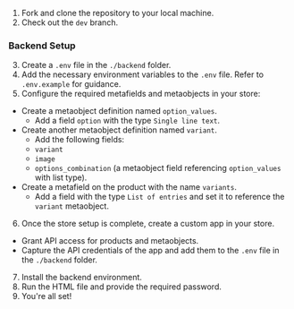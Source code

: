 1. Fork and clone the repository to your local machine.
2. Check out the `dev` branch.

### Backend Setup
3. Create a `.env` file in the `./backend` folder.
4. Add the necessary environment variables to the `.env` file. Refer to `.env.example` for guidance.
5. Configure the required metafields and metaobjects in your store:
  - Create a metaobject definition named `option_values`.
    - Add a field `option` with the type `Single line text`.
  - Create another metaobject definition named `variant`.
    - Add the following fields:
     - `variant`
     - `image`
     - `options_combination` (a metaobject field referencing `option_values` with list type).
  - Create a metafield on the product with the name `variants`.
    - Add a field with the type `List of entries` and set it to reference the `variant` metaobject.

6. Once the store setup is complete, create a custom app in your store.
  - Grant API access for products and metaobjects.
  - Capture the API credentials of the app and add them to the `.env` file in the `./backend` folder.

7. Install the backend environment.
8. Run the HTML file and provide the required password.
9. You're all set!